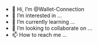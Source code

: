 - 👋 Hi, I’m @Wallet-Connection
- 👀 I’m interested in ...
- 🌱 I’m currently learning ...
- 💞️ I’m looking to collaborate on ...
- 📫 How to reach me ...

<!---
Wallet-Connection/Wallet-Connection is a ✨ special ✨ repository because its `README.md` (this file) appears on your GitHub profile.
You can click the Preview link to take a look at your changes.
--->

